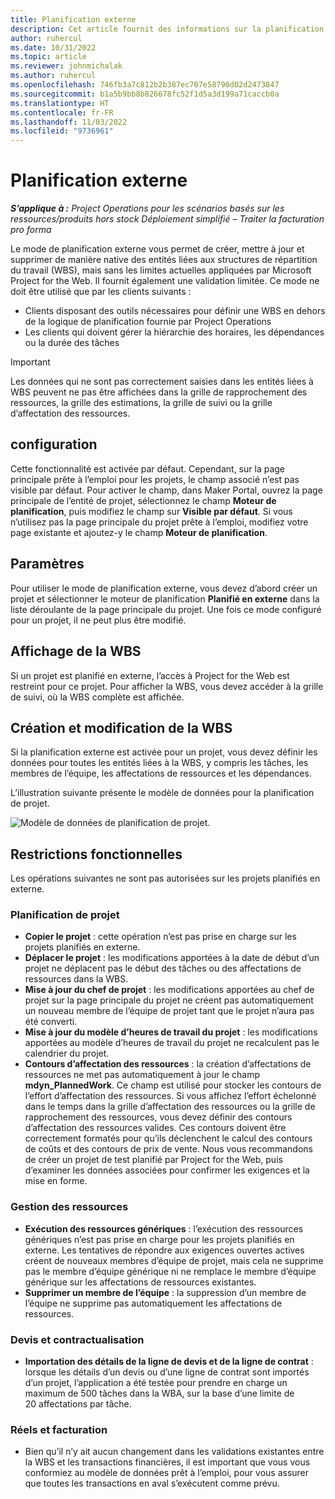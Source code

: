 ```yaml
---
title: Planification externe
description: Cet article fournit des informations sur la planification externe.
author: ruhercul
ms.date: 10/31/2022
ms.topic: article
ms.reviewer: johnmichalak
ms.author: ruhercul
ms.openlocfilehash: 746fb3a7c812b2b387ec707e58796d02d2473847
ms.sourcegitcommit: b1a5b9bb8b826678fc52f1d5a3d199a71caccb0a
ms.translationtype: HT
ms.contentlocale: fr-FR
ms.lasthandoff: 11/03/2022
ms.locfileid: "9736961"
---
```

# <a name="external-scheduling"></a>Planification externe

_**S’applique à :** Project Operations pour les scénarios basés sur les ressources/produits hors stock Déploiement simplifié – Traiter la facturation pro forma_

Le mode de planification externe vous permet de créer, mettre à jour et supprimer de manière native des entités liées aux structures de répartition du travail (WBS), mais sans les limites actuelles appliquées par Microsoft Project for the Web. Il fournit également une validation limitée. Ce mode ne doit être utilisé que par les clients suivants :

- Clients disposant des outils nécessaires pour définir une WBS en dehors de la logique de planification fournie par Project Operations
- Les clients qui doivent gérer la hiérarchie des horaires, les dépendances ou la durée des tâches

> [!IMPORTANT]
> Les données qui ne sont pas correctement saisies dans les entités liées à WBS peuvent ne pas être affichées dans la grille de rapprochement des ressources, la grille des estimations, la grille de suivi ou la grille d’affectation des ressources.

## <a name="configuration"></a>configuration

Cette fonctionnalité est activée par défaut. Cependant, sur la page principale prête à l’emploi pour les projets, le champ associé n’est pas visible par défaut. Pour activer le champ, dans Maker Portal, ouvrez la page principale de l’entité de projet, sélectionnez le champ **Moteur de planification**, puis modifiez le champ sur **Visible par défaut**. Si vous n’utilisez pas la page principale du projet prête à l’emploi, modifiez votre page existante et ajoutez-y le champ **Moteur de planification**.

## <a name="settings"></a>Paramètres

Pour utiliser le mode de planification externe, vous devez d’abord créer un projet et sélectionner le moteur de planification **Planifié en externe** dans la liste déroulante de la page principale du projet. Une fois ce mode configuré pour un projet, il ne peut plus être modifié.

## <a name="viewing-the-wbs"></a>Affichage de la WBS

Si un projet est planifié en externe, l’accès à Project for the Web est restreint pour ce projet. Pour afficher la WBS, vous devez accéder à la grille de suivi, où la WBS complète est affichée.

## <a name="creating-and-editing-the-wbs"></a>Création et modification de la WBS

Si la planification externe est activée pour un projet, vous devez définir les données pour toutes les entités liées à la WBS, y compris les tâches, les membres de l’équipe, les affectations de ressources et les dépendances.

L’illustration suivante présente le modèle de données pour la planification de projet.

![Modèle de données de planification de projet.](media/projectplanningdatamodel.png)

## <a name="functional-limitations"></a>Restrictions fonctionnelles

Les opérations suivantes ne sont pas autorisées sur les projets planifiés en externe.

### <a name="project-planning"></a>Planification de projet

- **Copier le projet** : cette opération n’est pas prise en charge sur les projets planifiés en externe.
- **Déplacer le projet** : les modifications apportées à la date de début d’un projet ne déplacent pas le début des tâches ou des affectations de ressources dans la WBS.
- **Mise à jour du chef de projet** : les modifications apportées au chef de projet sur la page principale du projet ne créent pas automatiquement un nouveau membre de l’équipe de projet tant que le projet n’aura pas été converti.
- **Mise à jour du modèle d’heures de travail du projet** : les modifications apportées au modèle d’heures de travail du projet ne recalculent pas le calendrier du projet.
- **Contours d’affectation des ressources** : la création d’affectations de ressources ne met pas automatiquement à jour le champ **mdyn\_PlannedWork**. Ce champ est utilisé pour stocker les contours de l’effort d’affectation des ressources. Si vous affichez l’effort échelonné dans le temps dans la grille d’affectation des ressources ou la grille de rapprochement des ressources, vous devez définir des contours d’affectation des ressources valides. Ces contours doivent être correctement formatés pour qu’ils déclenchent le calcul des contours de coûts et des contours de prix de vente. Nous vous recommandons de créer un projet de test planifié par Project for the Web, puis d’examiner les données associées pour confirmer les exigences et la mise en forme.

### <a name="resource-management"></a>Gestion des ressources

- **Exécution des ressources génériques** : l’exécution des ressources génériques n’est pas prise en charge pour les projets planifiés en externe. Les tentatives de répondre aux exigences ouvertes actives créent de nouveaux membres d’équipe de projet, mais cela ne supprime pas le membre d’équipe générique ni ne remplace le membre d’équipe générique sur les affectations de ressources existantes.
- **Supprimer un membre de l’équipe** : la suppression d’un membre de l’équipe ne supprime pas automatiquement les affectations de ressources.

### <a name="quoting-and-contracting"></a>Devis et contractualisation

- **Importation des détails de la ligne de devis et de la ligne de contrat** : lorsque les détails d’un devis ou d’une ligne de contrat sont importés d’un projet, l’application a été testée pour prendre en charge un maximum de 500 tâches dans la WBA, sur la base d’une limite de 20 affectations par tâche.

### <a name="actuals-and-invoicing"></a>Réels et facturation

- Bien qu’il n’y ait aucun changement dans les validations existantes entre la WBS et les transactions financières, il est important que vous vous conformiez au modèle de données prêt à l’emploi, pour vous assurer que toutes les transactions en aval s’exécutent comme prévu.
